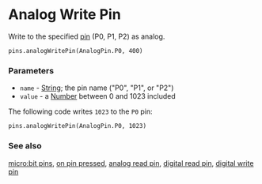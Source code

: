 # Analog Write Pin

Write to the specified [pin](/device/pins) (P0, P1, P2) as analog.

```sig
pins.analogWritePin(AnalogPin.P0, 400)
```

### Parameters

* `name` - [String](/reference/types/string); the pin name ("P0", "P1", or "P2")
* `value` - a [Number](/reference/types/number) between 0 and 1023 included

The following code writes `1023` to the `P0` pin:

```blocks
pins.analogWritePin(AnalogPin.P0, 1023)
```

### See also

[micro:bit pins](/device/pins), [on pin pressed](/reference/input/on-pin-pressed), [analog read pin](/reference/pins/analog-read-pin), [digital read pin](/reference/pins/digital-read-pin), [digital write pin](/reference/pins/digital-write-pin)

